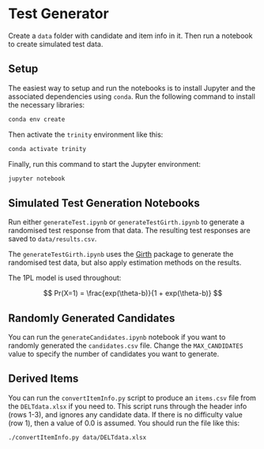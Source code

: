 # Test Generator

Create a `data` folder with candidate and item info in it. Then run a notebook to create simulated test data.

## Setup

The easiest way to setup and run the notebooks is to install Jupyter and the associated dependencies using `conda`. Run the following command to install the necessary libraries:

```bash
conda env create
```

Then activate the `trinity` environment like this:

```bash
conda activate trinity
```

Finally, run this command to start the Jupyter environment:

```bash
jupyter notebook
```

## Simulated Test Generation Notebooks

Run either `generateTest.ipynb` or `generateTestGirth.ipynb` to generate a randomised test response from that data. The resulting test responses are saved to `data/results.csv`.

The `generateTestGirth.ipynb` uses the [Girth](https://eribean.github.io/girth/) package to generate the randomised test data, but also apply estimation methods on the results.

The 1PL model is used throughout:

$$
Pr(X=1) = \frac{exp(\theta-b)}{1 + exp(\theta-b)}
$$

## Randomly Generated Candidates

You can run the `generateCandidates.ipynb` notebook if you want to randomly generated the `candidates.csv` file. Change the `MAX_CANDIDATES` value to specify the number of candidates you want to generate.

## Derived Items

You can run the `convertItemInfo.py` script to produce an `items.csv` file from the `DELTdata.xlsx` if you need to. This script runs through the header info (rows 1-3), and ignores any candidate data. If there is no difficulty value (row 1), then a value of 0.0 is assumed. You should run the file like this:

```bash
./convertItemInfo.py data/DELTdata.xlsx
```
